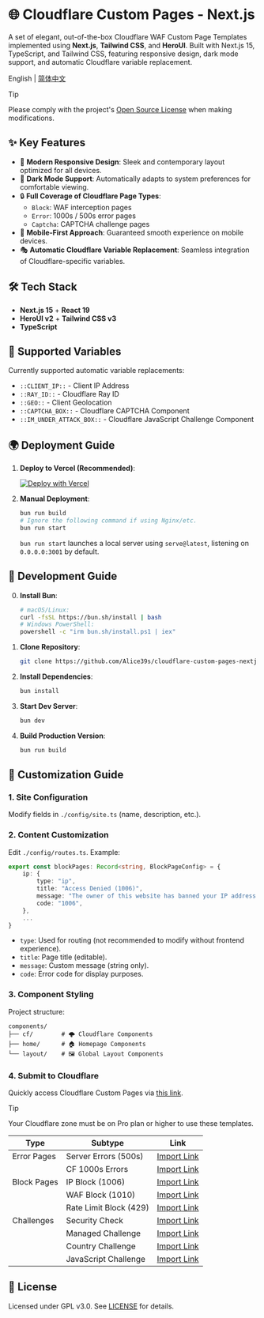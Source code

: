 # 🌐 Cloudflare Custom Pages - Next.js

A set of elegant, out-of-the-box Cloudflare WAF Custom Page Templates implemented using **Next.js**, **Tailwind CSS**, and **HeroUI**. Built with Next.js 15, TypeScript, and Tailwind CSS, featuring responsive design, dark mode support, and automatic Cloudflare variable replacement.

English | [简体中文](README.zh.md)

> [!TIP]
> Please comply with the project's [Open Source License](LICENSE) when making modifications.

## ✨ Key Features

-   🎨 **Modern Responsive Design**: Sleek and contemporary layout optimized for all devices.
-   🌙 **Dark Mode Support**: Automatically adapts to system preferences for comfortable viewing.
-   🔒 **Full Coverage of Cloudflare Page Types**:
    -   `Block`: WAF interception pages
    -   `Error`: 1000s / 500s error pages
    -   `Captcha`: CAPTCHA challenge pages
-   📱 **Mobile-First Approach**: Guaranteed smooth experience on mobile devices.
-   🎭 **Automatic Cloudflare Variable Replacement**: Seamless integration of Cloudflare-specific variables.

## 🛠️ Tech Stack

-   **Next.js 15** + **React 19**
-   **HeroUI v2** + **Tailwind CSS v3**
-   **TypeScript**

## 🎯 Supported Variables

Currently supported automatic variable replacements:

-   `::CLIENT_IP::` - Client IP Address
-   `::RAY_ID::` - Cloudflare Ray ID
-   `::GEO::` - Client Geolocation
-   `::CAPTCHA_BOX::` - Cloudflare CAPTCHA Component
-   `::IM_UNDER_ATTACK_BOX::` - Cloudflare JavaScript Challenge Component

## 🌍 Deployment Guide

1. **Deploy to Vercel (Recommended)**:

    [![Deploy with Vercel](https://vercel.com/button)](https://vercel.com/new/clone?repository-url=https%3A%2F%2Fgithub.com%2FAlice39s%2Fcloudflare-custom-pages-nextjs%2Ftree%2Fmain)

2. **Manual Deployment**:

    ```bash
    bun run build
    # Ignore the following command if using Nginx/etc.
    bun run start
    ```

    `bun run start` launches a local server using `serve@latest`, listening on `0.0.0.0:3001` by default.

## 🚀 Development Guide

0. **Install Bun**:

    ```bash
    # macOS/Linux:
    curl -fsSL https://bun.sh/install | bash
    # Windows PowerShell:
    powershell -c "irm bun.sh/install.ps1 | iex"
    ```

1. **Clone Repository**:

    ```bash
    git clone https://github.com/Alice39s/cloudflare-custom-pages-nextjs.git
    ```

2. **Install Dependencies**:

    ```bash
    bun install
    ```

3. **Start Dev Server**:

    ```bash
    bun dev
    ```

4. **Build Production Version**:

    ```bash
    bun run build
    ```

## 🎨 Customization Guide

### 1. Site Configuration

Modify fields in `./config/site.ts` (name, description, etc.).

### 2. Content Customization

Edit `./config/routes.ts`. Example:

```ts
export const blockPages: Record<string, BlockPageConfig> = {
    ip: {
        type: "ip",
        title: "Access Denied (1006)",
        message: "The owner of this website has banned your IP address.",
        code: "1006",
    },
    ...
}
```

-   `type`: Used for routing (not recommended to modify without frontend experience).
-   `title`: Page title (editable).
-   `message`: Custom message (string only).
-   `code`: Error code for display purposes.

### 3. Component Styling

Project structure:

```
components/
├── cf/        # 🌩️ Cloudflare Components
├── home/      # 🏠 Homepage Components
└── layout/    # 🖼️ Global Layout Components
```

### 4. Submit to Cloudflare

Quickly access Cloudflare Custom Pages via [this link](https://dash.cloudflare.com/?to=/:account/:zone/custom-pages).

> [!TIP]
> Your Cloudflare zone must be on Pro plan or higher to use these templates.

| Type        | Subtype                | Link                                 |
| ----------- | ---------------------- | ------------------------------------ |
| Error Pages | Server Errors (500s)   | [Import Link][error-500s]            |
|             | CF 1000s Errors        | [Import Link][error-1000s]           |
| Block Pages | IP Block (1006)        | [Import Link][block-ip]              |
|             | WAF Block (1010)       | [Import Link][block-waf]             |
|             | Rate Limit Block (429) | [Import Link][block-rate-limit]      |
| Challenges  | Security Check         | [Import Link][challenge-interactive] |
|             | Managed Challenge      | [Import Link][challenge-managed]     |
|             | Country Challenge      | [Import Link][challenge-country]     |
|             | JavaScript Challenge   | [Import Link][challenge-js]          |

[error-500s]: https://cw-preview.000000039.xyz/error/500s/
[error-1000s]: https://cw-preview.000000039.xyz/error/1000s/
[block-ip]: https://cw-preview.000000039.xyz/block/ip/
[block-waf]: https://cw-preview.000000039.xyz/block/waf/
[block-rate-limit]: https://cw-preview.000000039.xyz/block/rate-limit/
[challenge-interactive]: https://cw-preview.000000039.xyz/challenge/interactive/
[challenge-managed]: https://cw-preview.000000039.xyz/challenge/managed/
[challenge-country]: https://cw-preview.000000039.xyz/challenge/country/
[challenge-js]: https://cw-preview.000000039.xyz/challenge/js/

## 📜 License

Licensed under GPL v3.0. See [LICENSE](LICENSE) for details.
